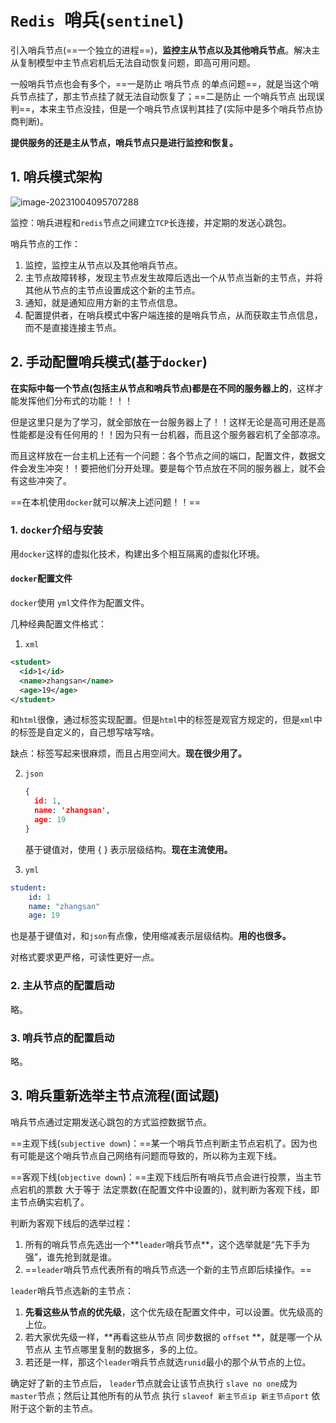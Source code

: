 # `Redis `哨兵(`sentinel`)

引入哨兵节点(==一个独立的进程==)，**监控主从节点以及其他哨兵节点**。解决主从复制模型中主节点宕机后无法自动恢复问题，即高可用问题。

一般哨兵节点也会有多个，==一是防止 哨兵节点 的单点问题==，就是当这个哨兵节点挂了，那主节点挂了就无法自动恢复了；==二是防止 一个哨兵节点 出现误判==，本来主节点没挂，但是一个哨兵节点误判其挂了(实际中是多个哨兵节点协商判断)。

**提供服务的还是主从节点，哨兵节点只是进行监控和恢复。**

## 1. 哨兵模式架构

![image-20231004095707288](E:\Note\Redis\Redis哨兵.assets\image-20231004095707288.png)

监控：哨兵进程和`redis`节点之间建立`TCP`长连接，并定期的发送心跳包。

哨兵节点的工作：

1. 监控，监控主从节点以及其他哨兵节点。
2. 主节点故障转移，发现主节点发生故障后选出一个从节点当新的主节点，并将其他从节点的主节点设置成这个新的主节点。
3. 通知，就是通知应用方新的主节点信息。
4. 配置提供者，在哨兵模式中客户端连接的是哨兵节点，从而获取主节点信息，而不是直接连接主节点。

## 2. 手动配置哨兵模式(基于`docker`)

**在实际中每一个节点(包括主从节点和哨兵节点)都是在不同的服务器上的**，这样才能发挥他们分布式的功能！！！

但是这里只是为了学习，就全部放在一台服务器上了！！这样无论是高可用还是高性能都是没有任何用的！！因为只有一台机器，而且这个服务器宕机了全部凉凉。

而且这样放在一台主机上还有一个问题：各个节点之间的端口，配置文件，数据文件会发生冲突！！要把他们分开处理。要是每个节点放在不同的服务器上，就不会有这些冲突了。

==在本机使用`docker`就可以解决上述问题！！==

### 1. `docker`介绍与安装

用`docker`这样的虚拟化技术，构建出多个相互隔离的虚拟化环境。

#### `docker`配置文件

`docker`使用 `yml`文件作为配置文件。

几种经典配置文件格式：

1. `xml`

```xml
<student>
  <id>1</id>
  <name>zhangsan</name>
  <age>19</age>
</student>
```

和`html`很像，通过标签实现配置。但是`html`中的标签是观官方规定的，但是`xml`中的标签是自定义的，自己想写啥写啥。

缺点：标签写起来很麻烦，而且占用空间大。**现在很少用了。**

2. `json`

   ```json
   {
     id: 1,
     name: 'zhangsan',
     age: 19
   }
   ```

   基于键值对，使用 { } 表示层级结构。**现在主流使用。**

3. `yml`

```yml
student:
	id: 1
	name: "zhangsan"
	age: 19
```

也是基于键值对，和`json`有点像，使用缩减表示层级结构。**用的也很多。**

对格式要求更严格，可读性更好一点。

 ### 2. 主从节点的配置启动

略。

### 3. 哨兵节点的配置启动

略。

## 3. 哨兵重新选举主节点流程(面试题)

哨兵节点通过定期发送心跳包的方式监控数据节点。

==主观下线(`subjective down`)：==某一个哨兵节点判断主节点宕机了。因为也有可能是这个哨兵节点自己网络有问题而导致的，所以称为主观下线。

==客观下线(`objective down`)：==主观下线后所有哨兵节点会进行投票，当主节点宕机的票数 大于等于 法定票数(在配置文件中设置的)，就判断为客观下线，即主节点确实宕机了。

判断为客观下线后的选举过程：

1. 所有的哨兵节点先选出一个**`leader`哨兵节点**，这个选举就是“先下手为强”，谁先抢到就是谁。
2. ==`leader`哨兵节点代表所有的哨兵节点选一个新的主节点即后续操作。==

`leader`哨兵节点选新的主节点：

1. **先看这些从节点的优先级**，这个优先级在配置文件中，可以设置。优先级高的上位。
2. 若大家优先级一样，**再看这些从节点 同步数据的 `offset` **，就是哪一个从节点从  主节点哪里复制的数据多，多的上位。
3. 若还是一样，那这个`leader`哨兵节点就选`runid`最小的那个从节点的上位。



确定好了新的主节点后， `leader`节点就会让该节点执行 `slave no one`成为 `master`节点；然后让其他所有的从节点 执行 `slaveof 新主节点ip 新主节点port` 依附于这个新的主节点。



